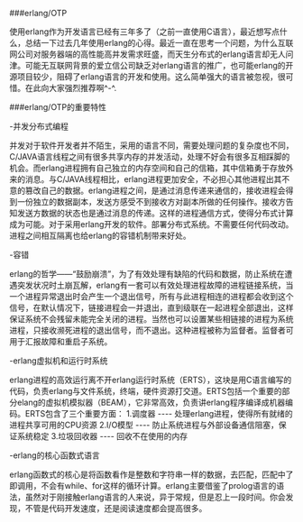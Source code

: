 ###erlang/OTP

使用erlang作为开发语言已经有三年多了（之前一直使用C语言），最近想写点什么，总结一下过去几年使用erlang的心得。最近一直在思考一个问题，为什么互联网公司对服务器端的高性能高并发需求旺盛，而天生分布式的erlang语言却无人问津。可能无互联网背景的爱立信公司缺乏对erlang语言的推广，也可能erlang的开源项目较少，阻碍了erlang语言的开发和使用。这么简单强大的语言被忽视，很可惜。在此向大家强烈推荐啊^-^.

###erlang/OTP的重要特性

-并发分布式编程

并发对于软件开发者并不陌生，采用的语言不同，需要处理问题的复杂度也不同，C/JAVA语言线程之间有很多共享内存的并发活动，处理不好会有很多互相踩脚的机会。而erlang进程拥有自己独立的内存空间和自己的信箱，其中信箱勇于存放外来的消息。与C/JAVA线程相比，erlang进程更加安全，不必担心其他进程出其不意的篡改自己的数据。erlang进程之间，是通过消息传递来通信的，接收进程会得到一份独立的数据副本，发送方感受不到接收方对副本所做的任何操作。接收方告知发送方数据的状态也是通过消息的传递。这样的进程通信方式，使得分布式计算成为可能。对于采用erlang开发的软件。部署分布式系统。不需要任何代码改动。进程之间相互隔离也给erlang的容错机制带来好处。

-容错

erlang的哲学——“鼓励崩溃”，为了有效处理有缺陷的代码和数据，防止系统在遭遇突发状况时土崩瓦解，erlang有一套可以有效处理进程故障的进程链接系统，当一个进程异常退出时会产生一个退出信号，所有与此进程相连的进程都会收到这个信号，在默认情况下，链接进程会一并退出，直到级联在一起进程全部退出，这样保证系统不会残留未能完全关闭的进程。当然也可以设置某些相链接的进程为系统进程，只接收濒死进程的退出信号，而不退出。这种进程被称为监督者。监督者可用于汇报故障和重启子系统。

-erlang虚拟机和运行时系统

erlang进程的高效运行离不开erlang运行时系统（ERTS），这块是用C语言编写的代码，负责erlang与文件系统，终端，硬件资源打交道。ERTS包括一个重要的部分elang的虚拟机模拟器（BEAM），它非常高效，负责讲erlang程序编译成机器编码。ERTS包含了三个重要方面：
1.调度器  ---- 处理erlang进程，使得所有就绪的进程共享可用的CPU资源
2.I/O模型  ---- 防止系统进程与外部设备通信阻塞，保证系统稳定
3.垃圾回收器 ---- 回收不在使用的内存

-erlang的核心函数式语言

erlang函数式的核心是将函数看作是整数和字符串一样的数据，去匹配，匹配中了即调用，不会有while、for这样的循环计算。erlang主要借鉴了prolog语言的语法，虽然对于刚接触erlang语言的人来说，异于常规，但是忍上一段时间。你会发现，不管是代码开发速度，还是阅读速度都会提高很多。

